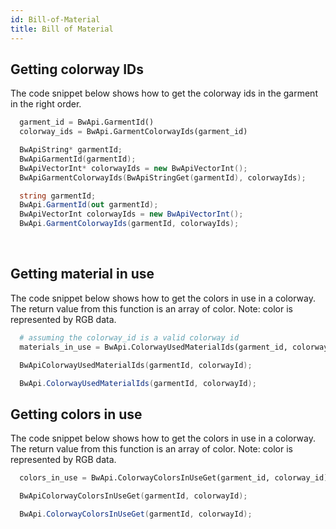 ```yaml
---
id: Bill-of-Material
title: Bill of Material
---
```


## Getting colorway IDs
The code snippet below shows how to get the colorway ids in the garment in the right order. <br/>
<!--DOCUSAURUS_CODE_TABS-->
<!--Python-->
```python
  garment_id = BwApi.GarmentId()
  colorway_ids = BwApi.GarmentColorwayIds(garment_id)
```
<!--C++-->
```cpp
  BwApiString* garmentId;
  BwApiGarmentId(garmentId);
  BwApiVectorInt* colorwayIds = new BwApiVectorInt();
  BwApiGarmentColorwayIds(BwApiStringGet(garmentId), colorwayIds);
```
<!--C#-->
```csharp
  string garmentId;
  BwApi.GarmentId(out garmentId);
  BwApiVectorInt colorwayIds = new BwApiVectorInt();
  BwApi.GarmentColorwayIds(garmentId, colorwayIds);
```
<!--END_DOCUSAURUS_CODE_TABS-->

<br/>

## Getting material in use
The code snippet below shows how to get the colors in use in a colorway. The return value from this function is an array of color.
Note: color is represented by RGB data.
<br/>
<!--DOCUSAURUS_CODE_TABS-->
<!--Python-->
```python
  # assuming the colorway_id is a valid colorway id
  materials_in_use = BwApi.ColorwayUsedMaterialIds(garment_id, colorway_id)
```
<!--C++-->
```cpp
  BwApiColorwayUsedMaterialIds(garmentId, colorwayId);
```
<!--C#-->
```csharp
  BwApi.ColorwayUsedMaterialIds(garmentId, colorwayId);
```
<!--END_DOCUSAURUS_CODE_TABS-->

## Getting colors in use
The code snippet below shows how to get the colors in use in a colorway. The return value from this function is an array of color.
Note: color is represented by RGB data.
<br/>
<!--DOCUSAURUS_CODE_TABS-->
<!--Python-->
```python
  colors_in_use = BwApi.ColorwayColorsInUseGet(garment_id, colorway_id)
```
<!--C++-->
```cpp
  BwApiColorwayColorsInUseGet(garmentId, colorwayId);
```
<!--C#-->
```csharp
  BwApi.ColorwayColorsInUseGet(garmentId, colorwayId);
```
<!--END_DOCUSAURUS_CODE_TABS-->

<br/>
